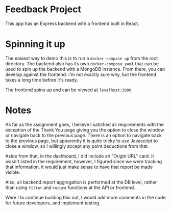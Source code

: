 # Feedback Project

This app has an Express backend with a frontend built in React.

# Spinning it up

The easiest way to demo this is to run a `docker-compose up` from the root directory. The backend also has its own `docker-compose.yaml` that can be used to spin up the backend with a MongoDB instance. From there, you can develop against the frontend. I'm not exactly sure why, but the frontend takes a long time before it's ready.

The frontend spins up and can be viewed at `localhost:3000`

# Notes

As far as the assignment goes, I believe I satisfied all requirements with the exception of the Thank You page giving you the option to close the window or navigate back to the previous page. There is an option to navigate back to the previous page, but apparently it is quite tricky to use Javascript to close a window, so I willingly accept any point deductions from that.

Aside from that, in the dashboard, I did include an "Origin URL" card. It wasn't listed in the requirement, however, I figured since we were tracking that information, it would just make sense to have that report be made visible.

Also, all backend report aggregation is performed at the DB level, rather than using `filter` and `reduce` functions at the API or frontend.

Were I to continue building this out, I would add more comments in the code for future developers, and implement testing.
